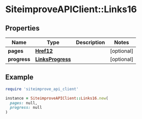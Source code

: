 # SiteimproveAPIClient::Links16

## Properties

| Name | Type | Description | Notes |
| ---- | ---- | ----------- | ----- |
| **pages** | [**Href12**](Href12.md) |  | [optional] |
| **progress** | [**LinksProgress**](LinksProgress.md) |  | [optional] |

## Example

```ruby
require 'siteimprove_api_client'

instance = SiteimproveAPIClient::Links16.new(
  pages: null,
  progress: null
)
```


